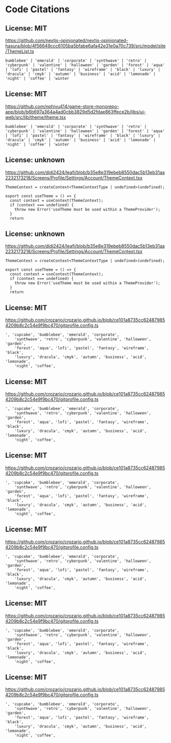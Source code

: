 # Code Citations

## License: MIT

https://github.com/nextjs-opinionated/nextjs-opinionated-hasura/blob/4f56649ccc6105ba5bfabe6afa42e31e0a70c739/src/model/site/ThemeList.ts

```
bumblebee' | 'emerald' | 'corporate' | 'synthwave' | 'retro' | 'cyberpunk' | 'valentine' | 'halloween' | 'garden' | 'forest' | 'aqua' | 'lofi' | 'pastel' | 'fantasy' | 'wireframe' | 'black' | 'luxury' | 'dracula' | 'cmyk' | 'autumn' | 'business' | 'acid' | 'lemonade' | 'night' | 'coffee' | 'winter
```

## License: MIT

https://github.com/nphivu414/game-store-monorepo-app/blob/b6b697a364a4ad0cbb3829d5d2fdae863ffece2b/libs/ui-web/src/lib/theme/theme.tsx

```
bumblebee' | 'emerald' | 'corporate' | 'synthwave' | 'retro' | 'cyberpunk' | 'valentine' | 'halloween' | 'garden' | 'forest' | 'aqua' | 'lofi' | 'pastel' | 'fantasy' | 'wireframe' | 'black' | 'luxury' | 'dracula' | 'cmyk' | 'autumn' | 'business' | 'acid' | 'lemonade' | 'night' | 'coffee' | 'winter
```

## License: unknown

https://github.com/didi2424/leafi/blob/b35e8e319ebeb8550dac5b13eb31aa2232173218/Screens/Profile/Settings/Account/ThemeContext.tsx

```
ThemeContext = createContext<ThemeContextType | undefined>(undefined);

export const useTheme = () => {
  const context = useContext(ThemeContext);
  if (context === undefined) {
    throw new Error('useTheme must be used within a ThemeProvider');
  }
  return
```

## License: unknown

https://github.com/didi2424/leafi/blob/b35e8e319ebeb8550dac5b13eb31aa2232173218/Screens/Profile/Settings/Account/ThemeContext.tsx

```
ThemeContext = createContext<ThemeContextType | undefined>(undefined);

export const useTheme = () => {
  const context = useContext(ThemeContext);
  if (context === undefined) {
    throw new Error('useTheme must be used within a ThemeProvider');
  }
  return
```

## License: MIT

https://github.com/crozario/crozario.github.io/blob/ce101a8735cc624879854209b8c2c54e9f9bc470/gitprofile.config.ts

```
', 'cupcake', 'bumblebee', 'emerald', 'corporate',
    'synthwave', 'retro', 'cyberpunk', 'valentine', 'halloween', 'garden',
    'forest', 'aqua', 'lofi', 'pastel', 'fantasy', 'wireframe', 'black',
    'luxury', 'dracula', 'cmyk', 'autumn', 'business', 'acid', 'lemonade',
    'night', 'coffee',
```

## License: MIT

https://github.com/crozario/crozario.github.io/blob/ce101a8735cc624879854209b8c2c54e9f9bc470/gitprofile.config.ts

```
', 'cupcake', 'bumblebee', 'emerald', 'corporate',
    'synthwave', 'retro', 'cyberpunk', 'valentine', 'halloween', 'garden',
    'forest', 'aqua', 'lofi', 'pastel', 'fantasy', 'wireframe', 'black',
    'luxury', 'dracula', 'cmyk', 'autumn', 'business', 'acid', 'lemonade',
    'night', 'coffee',
```

## License: MIT

https://github.com/crozario/crozario.github.io/blob/ce101a8735cc624879854209b8c2c54e9f9bc470/gitprofile.config.ts

```
', 'cupcake', 'bumblebee', 'emerald', 'corporate',
    'synthwave', 'retro', 'cyberpunk', 'valentine', 'halloween', 'garden',
    'forest', 'aqua', 'lofi', 'pastel', 'fantasy', 'wireframe', 'black',
    'luxury', 'dracula', 'cmyk', 'autumn', 'business', 'acid', 'lemonade',
    'night', 'coffee',
```

## License: MIT

https://github.com/crozario/crozario.github.io/blob/ce101a8735cc624879854209b8c2c54e9f9bc470/gitprofile.config.ts

```
', 'cupcake', 'bumblebee', 'emerald', 'corporate',
    'synthwave', 'retro', 'cyberpunk', 'valentine', 'halloween', 'garden',
    'forest', 'aqua', 'lofi', 'pastel', 'fantasy', 'wireframe', 'black',
    'luxury', 'dracula', 'cmyk', 'autumn', 'business', 'acid', 'lemonade',
    'night', 'coffee',
```

## License: MIT

https://github.com/crozario/crozario.github.io/blob/ce101a8735cc624879854209b8c2c54e9f9bc470/gitprofile.config.ts

```
', 'cupcake', 'bumblebee', 'emerald', 'corporate',
    'synthwave', 'retro', 'cyberpunk', 'valentine', 'halloween', 'garden',
    'forest', 'aqua', 'lofi', 'pastel', 'fantasy', 'wireframe', 'black',
    'luxury', 'dracula', 'cmyk', 'autumn', 'business', 'acid', 'lemonade',
    'night', 'coffee',
```

## License: MIT

https://github.com/crozario/crozario.github.io/blob/ce101a8735cc624879854209b8c2c54e9f9bc470/gitprofile.config.ts

```
', 'cupcake', 'bumblebee', 'emerald', 'corporate',
    'synthwave', 'retro', 'cyberpunk', 'valentine', 'halloween', 'garden',
    'forest', 'aqua', 'lofi', 'pastel', 'fantasy', 'wireframe', 'black',
    'luxury', 'dracula', 'cmyk', 'autumn', 'business', 'acid', 'lemonade',
    'night', 'coffee',
```
